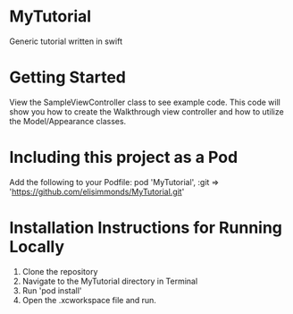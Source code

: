 # MyTutorial
Generic tutorial written in swift

# Getting Started
View the SampleViewController class to see example code. This code will show you how to create the Walkthrough view controller and how to utilize the Model/Appearance classes. 

# Including this project as a Pod
Add the following to your Podfile:
pod 'MyTutorial', :git => 'https://github.com/elisimmonds/MyTutorial.git'

# Installation Instructions for Running Locally
1. Clone the repository
2. Navigate to the MyTutorial directory in Terminal
3. Run 'pod install'
4. Open the .xcworkspace file and run.
